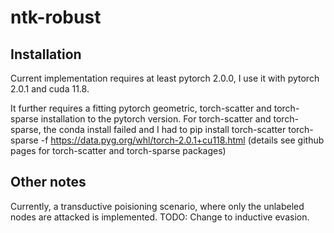 # ntk-robust

## Installation

Current implementation requires at least pytorch 2.0.0, I use it with pytorch 2.0.1 and cuda 11.8.

It further requires a fitting pytorch geometric, torch-scatter and torch-sparse installation to the pytorch version. For torch-scatter and torch-sparse, the conda install failed and I had to 
pip install torch-scatter torch-sparse -f https://data.pyg.org/whl/torch-2.0.1+cu118.html (details see github pages for torch-scatter and torch-sparse packages)

## Other notes

Currently, a transductive poisioning scenario, where only the unlabeled nodes are attacked is implemented. TODO: Change to inductive evasion.